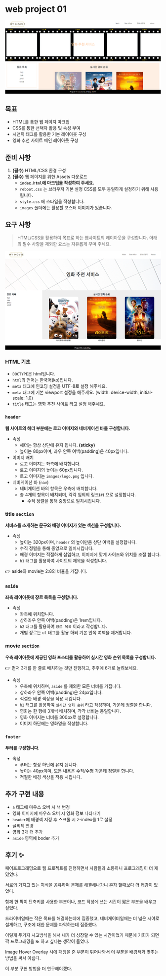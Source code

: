 # web project 01

![my-web-page](./web-project01.assets/my-web-page.PNG)

## 목표
- HTML를 통한 웹 페이지 마크업
- CSS를 통한 선택자 활용 및 속성 부여
- 시맨틱 태그를 활용한 기본 레이아웃 구성
- 영화 추천 사이트 메인 레이아웃 구성

## 준비 사항
1. **(필수)** HTML/CSS 환경 구성
2. **(필수)** 웹 페이지를 위한 Assets 다운로드
    - **`index.html`에 마크업을 작성하여 주세요.**
    - `reboot.css` 는 브라우저 기본 설정 CSS를 모두 동일하게 설정하기 위해 사용됩니다.        
    - `style.css` 에 스타일을 작성합니다.
    - `images` 폴더에는 활용할 포스터 이미지가 있습니다.

## 요구 사항
> HTML/CSS을 활용하여 목표로 하는 웹사이트의 레이아웃을 구성합니다. 아래의 필수 사항을 제외한 요소는 자유롭게 꾸며 주세요.

![web-page](./web-project01.assets/web-page.png)

### **HTML 기초**

- `DOCTYPE`은 html입니다.
- `html`의 언어는 한국어(ko)입니다.
- `meta` 태그에 인코딩 설정을 UTF-8로 설정 해주세요.
- `meta` 태그에 기본 viewport 설정을 해주세요. (width: device-width, initial-scale: 1.0)
- `title` 태그는 영화 추천 사이트 라고 설정 해주세요.

### **`header`**

**웹 사이트의 헤더 부분에는 로고 이미지와 네비게이션 바를 구성합니다.**

- 속성
    - 헤더는 항상 상단에 유지 됩니다. **(sticky)**
    - 높이는 80px이며, 좌우 안쪽 여백(padding)은 40px입니다.
- 이미지 배치
    - 로고 이미지는 좌측에 배치합니다.
    - 로고 이미지의 높이는 60px입니다.
    - 로고 이미지는 `images/logo.png` 입니다.
- 네비게이션 바 (`nav`)
    - 네비게이션 바의 항목은 우측에 배치합니다.
    - 총 4개의 항목이 배치되며, 각각 임의의 링크(`#`) 으로 설정합니다.
        - 수직 정렬을 통해 중앙으로 일치시킵니다.

### **title `section`**

**서비스를 소개하는 문구와 배경 이미지가 있는 섹션을 구성합니다.**

- 속성
    - 높이는 320px이며, `header` 의 높이만큼 상단 여백을 설정합니다.
    - 수직 정렬을 통해 중앙으로 일치시킵니다.
    - 배경 이미지는 적절하게 삽입하고, 이미지에 맞게 사이즈와 위치를 조절 합니다.
    - `h1` 태그를 활용하여 사이트의 제목을 작성합니다.

👉 aside와 movie는 2:8의 비율을 가집니다.

### **`aside`**

**좌측 레이아웃에 장르 목록을 구성합니다.**

- 속성
    - 좌측에 위치합니다.
    - 상하좌우 안쪽 여백(padding)은 1rem입니다.
    - `h2` 태그를 활용하여 `장르 목록` 이라고 작성합니다.
    - 개별 장르는 `ul` 태그를 활용 하되 기본 안쪽 여백을 제거합니다.

### **movie `section`**

**우측 레이아웃에 제공된 영화 포스터를 활용하여 실시간 영화 순위 목록을 구성합니다.**

👉 먼저 3개를 한 줄로 배치하는 것만 진행하고, 추후에 6개로 늘려보세요.

- 속성
    - 우측에 위치하며, `aside` 를 제외한 모든 너비를 가집니다.
    - 상하좌우 안쪽 여백(padding)은 24px입니다.
    - 적절한 배경 색상을 적용 시킵니다.
    - `h2` 태그를 활용하여 `실시간 영화 순위` 라고 작성하며, 가운데 정렬을 합니다.
    - 영화는 한 행에 3개씩 배치하며, 각각 너비는 동일합니다.
    - 영화 이미지는 너비를 300px로 설정합니다.
    - 이미지 하단에는 영화명을 작성합니다.

### **`footer`**

**푸터를 구성합니다.**

- 속성
    - 푸터는 항상 하단에 유지 됩니다.
    - 높이는 40px이며, 모든 내용은 수직/수평 가운데 정렬을 합니다.
    - 적절한 배경 색상을 적용 시킵니다.

## 추가 구현 내용
- `a` 태그에 마우스 오버 시 색 변경
- 영화 이미지에 마우스 오버 시 영화 정보 나타내기
- `header`에 배경색 지정 후 스크롤 시 z-index를 1로 설정
- 글씨체 변경
- 영화 3개 더 추가
- `aside` 영역에 boder 추가

## 후기 ✨
페어프로그래밍으로 웹 프로젝트를 진행하면서 사람들과 소통하니 프로그래밍이 더 재밌었다.

서로의 가지고 있는 지식을 공유하며 문제를 해결해나가니 혼자 할때보다 더 쾌감이 있었다.

함께 한 짝이 단축키를 사용한 부분이나, 코드 작성에 쓰는 시간이 짧은 부분을 배우고 싶었다.

드라이버일때는 작은 목표를 해결하는데에 집중했고, 네비게이터일때는 더 넓은 시야로 설계하고, 구조에 대한 문제를 파악하는데 집중했다. 

이렇게 두가지 사고방식을 해서 내가 더 성장할 수 있는 시간이었기 때문에 기회가 되면 짝 프로그래밍을 또 하고 싶다는 생각이 들었다.

Image Hover Overlay 시에 패딩을 준 부분이 튀어나와서 이 부분을 배경색과 맞추는 방법을 써서 아쉽다.

이 부분 구현 방법을 더 연구해야겠다.